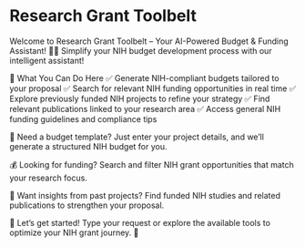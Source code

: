 # Research Grant Toolbelt

Welcome to Research Grant Toolbelt – Your AI-Powered Budget & Funding Assistant! 🏥💡
Simplify your NIH budget development process with our intelligent assistant! 

🔎 What You Can Do Here
✅ Generate NIH-compliant budgets tailored to your proposal
✅ Search for relevant NIH funding opportunities in real time
✅ Explore previously funded NIH projects to refine your strategy
✅ Find relevant publications linked to your research area
✅ Access general NIH funding guidelines and compliance tips

📄 Need a budget template? Just enter your project details, and we’ll generate a structured NIH budget for you.

💰 Looking for funding? Search and filter NIH grant opportunities that match your research focus.

🔬 Want insights from past projects? Find funded NIH studies and related publications to strengthen your proposal.

📝 Let’s get started! Type your request or explore the available tools to optimize your NIH grant journey. 🚀